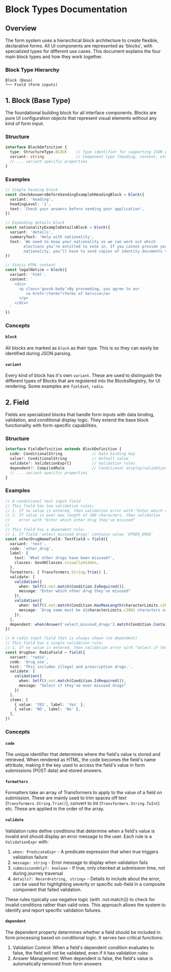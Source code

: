 # Block Types Documentation

## Overview

The form system uses a hierarchical block architecture to create flexible, declarative forms.
All UI components are represented as 'blocks', with specialized types for different use cases.
This document explains the four main block types and how they work together.

### Block Type Hierarchy

```
Block (Base)
└── Field (Form inputs)
```

## 1. Block (Base Type)

The foundational building block for all interface components. Blocks are pure UI
configuration objects that represent visual elements without any kind of form input.

### Structure
```typescript
interface BlockDefinition {
  type: StructureType.BLOCK    // Type identifier for supporting JSON parsing
  variant: string              // Component type (heading, content, etc.)
  // ... variant-specific properties
}
```

### Examples

```typescript
// Simple heading block
const checkAnswersBeforeSendingExamplehHeadingBlock = block({
  variant: 'heading',
  headingLevel: '1',
  text: 'Check your answers before sending your application',
})

// Expanding details block
const nationalityExampleDetailsBlock = block({
  variant: 'details',
  summaryText: 'Help with nationality',
  text: `We need to know your nationality so we can work out which
        elections you’re entitled to vote in. If you cannot provide your
        nationality, you’ll have to send copies of identity documents through the post.`
})

// Static HTML content
const legalNotice = block({
  variant: 'html',
  content: `
    <div>
      <p class='govuk-body'>By proceeding, you agree to our
         <a href="/terms">Terms of Service</a>
      </p>
    </div>
  `
})
```
### Concepts

#### `block`
All blocks are marked as `block` as their type. This is so they can easily be identified during JSON parsing.
#### `variant`
Every kind of block has it's own `variant`. These are used to distinguish the different types of Blocks
that are registered into the BlocksRegistry, for UI rendering. Some examples are `fieldset`, `radio`.

## 2. Field

Fields are specialized blocks that handle form inputs with data binding,
validation, and conditional display logic. They extend the base block functionality with form-specific capabilities.

### Structure

```typescript
interface FieldDefinition extends BlockDefinition {
  code: ConditionalString             // Data binding key
  value?: ConditionalString           // Default value
  validate?: ValidationExpr[]         // Validation rules
  dependent?: CompiledRule            // Conditional display/validation rule
  // ... variant-specific properties
}
```

### Examples
```typescript
// A conditional text input field
// This field has two validation rules;
// 1. If no value is entered, then validation error with "Enter which other drug they've misused"
// 2. If value is over max length of 200 characters, then validation
//    error with "Enter which other drug they've misused"
//
// This field has a dependent rule;
// 1. If field 'select_misused_drugs' contains value `OTHER_DRUG`
const otherDrugNameField: TextField = field({
  variant: 'text',
  code: 'other_drug',
  label: {
    text: 'What other drugs have been misused?',
    classes: GovUKClasses.visuallyHidden,
  },
  formatters: [ Transformers.String.Trim() ],
  validate: [
    validation({
      when: Self().not.match(Condition.IsRequired()),
      message: "Enter which other drug they've misused"
    }),
    validation({
      when: Self().not.match(Condition.HasMaxLength(characterLimits.c200)),
      message: `Drug name must be ${characterLimits.c200} characters or less`
    }),
  ],
  dependent: when(Answer('select_misused_drugs').match(Condition.Contains('OTHER_DRUG'))),
})

// A radio input field that is always shown (no dependent)
// This field has a single validation rule;
// 1. If no value is entered, then validation error with "Select if they've ever misused drugs"
const drugUse: RadioField = field({
  variant: 'radio',
  code: 'drug_use',
  hint: 'This includes illegal and prescription drugs.',
  validate: [
    validation({
      when: Self().not.match(Condition.IsRequired()),
      message: "Select if they've ever misused drugs"
    })
  ],
  items: [
    { value: 'YES', label: 'Yes' },
    { value: 'NO', label: 'No' },
  ],
})
```
### Concepts

#### `code`
The unique identifier that determines where the field's value is stored and retrieved. When rendered as HTML,
the code becomes the field's name attribute, making it the key used to access the field's
value in form submissions (POST data) and stored answers.

#### `formatters`
Formatters take an array of Transformers to apply to the value of a field on submission. These are
mainly used to trim spaces off text (`Transformers.String.Trim()`), convert to Int (`Transformers.String.ToInt`) etc.
These are applied in the order of the array.

#### `validate`
Validation rules define conditions that determine when a field's value is invalid and should
display an error message to the user. Each rule is a `ValidationExpr` with:

1. `when: PredicateExpr` - A predicate expression that when true triggers validation failure
2. `message: string` - Error message to display when validation fails
3. `submissionOnly?: boolean` - If true, only checked at submission time, not during journey traversal
4. `details?: Record<string, string>` - Details to include about the error, can be
   used for highlighting severity or specific sub-field in a composite component that failed validation.

These rules typically use negative logic (with .not.match()) to check for invalid conditions
rather than valid ones. This approach allows the system to identify and report specific validation failures.

#### `dependent`
The dependent property determines whether a field should be included in form processing
based on conditional logic. It serves two critical functions:

1. Validation Control: When a field's dependent condition evaluates to false,
   the field will not be validated, even if it has validation rules
3. Answer Management: When dependent is false, the field's value is automatically removed from form answers
